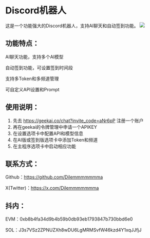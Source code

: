 # Discord机器人 
这是一个功能强大的Discord机器人，支持AI聊天和自动签到功能。 
  <img src="./images/1.png"/>

## 功能特点： 

AI聊天功能，支持多个AI模型 

自动签到功能，可设置签到时间段 

支持多Token和多频道管理 

可自定义API设置和Prompt 

## 使用说明： 
1. 先去 https://geekai.co/chat?invite_code=aNr6pP 注册一个账户 
2. 再在geekai的令牌管理中申请一个APIKEY 
3. 在设置选项卡中配置API和模型信息 
4. 在AI版或签到版选项卡中添加Token和频道 
5. 在主程序选项卡中启动相应功能 
## 联系方式： 
 Github：https://github.com/Dilemmmmmmma 

 X(Twitter)：https://x.com/Dilemmmmmmma 
## 抖内： 
EVM：0xb8b4fa34d9b4b59b0db93eb1793847b730bbd6e0 

SOL：J3s7VSz2ZPNUZXh8wDU6LgMRMSvfW46kzd4Y1xqJJfjJ 
